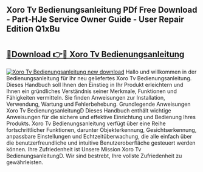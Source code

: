 ## Xoro Tv Bedienungsanleitung PDf Free Download - Part-HJe Service Owner Guide - User Repair Edition Q1xBu

# <h2><a href="http://df22qz.blite.top/?on=Xoro+Tv+Bedienungsanleitung">🔗Download 👉🔴 Xoro Tv Bedienungsanleitung</a></h2>

[![Xoro Tv Bedienungsanleitung new download](https://i.imgur.com/lujVjoI.png)](http://df22qz.blite.top/?on=Xoro+Tv+Bedienungsanleitung)
Hallo und willkommen in der Bedienungsanleitung für Ihr neu geliefertes Xoro Tv Bedienungsanleitung. Dieses Handbuch soll Ihnen den Einstieg in Ihr Produkt erleichtern und Ihnen ein gründliches Verständnis seiner Merkmale, Funktionen und Fähigkeiten vermitteln. Sie finden Anweisungen zur Installation, Verwendung, Wartung und Fehlerbehebung. Grundlegende Anweisungen Xoro Tv BedienungsanleitungD Dieses Handbuch enthält wichtige Anweisungen für die sichere und effektive Einrichtung und Bedienung Ihres Produkts. Xoro Tv Bedienungsanleitung verfügt über eine Reihe fortschrittlicher Funktionen, darunter Objekterkennung, Gesichtserkennung, anpassbare Einstellungen und Echtzeitüberwachung, die alle einfach über die benutzerfreundliche und intuitive Benutzeroberfläche gesteuert werden können. Ihre Zufriedenheit ist Unsere Mission Xoro Tv BedienungsanleitungD. Wir sind bestrebt, Ihre vollste Zufriedenheit zu gewährleisten.
